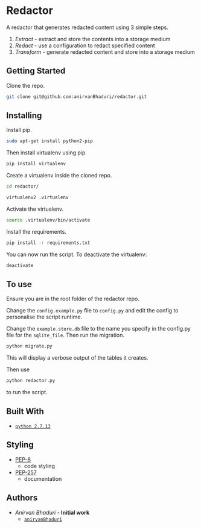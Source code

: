 # Redactor
A redactor that generates redacted content using
3 simple steps.

1. _Extract_ - extract and store the contents into a storage medium
2. _Redact_ - use a configuration to redact specified content
3. _Transform_ - generate redacted content and store into a storage medium

## Getting Started
Clone the repo.
```bash
git clone git@github.com:anirvanBhaduri/redactor.git
```

## Installing
Install pip.
```bash
sudo apt-get install python2-pip
```
Then install virtualenv using pip.
```bash
pip install virtualenv 
```
Create a virtualenv inside the cloned repo.
```bash
cd redactor/

virtualenv2 .virtualenv
```
Activate the virtualenv.
```bash
source .virtualenv/bin/activate
```
Install the requirements.
```bash
pip install -r requirements.txt
```
You can now run the script. To deactivate the virtualenv:
```bash
deactivate
```

## To use
Ensure you are in the root folder of the redactor repo.

Change the `config.example.py` file to `config.py` and edit
the config to personalise the script runtime.

Change the `example.store.db` file to the name you specify in the config.py
file for the `sqlite_file`. Then run the migration.
```bash
python migrate.py
```
This will display a verbose output of the tables it creates.

Then use
```bash
python redactor.py
```
to run the script.

## Built With
* [`python 2.7.13`](https://www.python.org/downloads/release/python-270/)

## Styling
* [PEP-8](https://www.python.org/dev/peps/pep-0008/#introduction) 
    - code styling
* [PEP-257](https://www.python.org/dev/peps/pep-0257/) 
    - documentation

## Authors
* _Anirvan Bhaduri_ - __Initial work__ 
    - [`anirvanBhaduri`](https://github.com/anirvanBhaduri)
